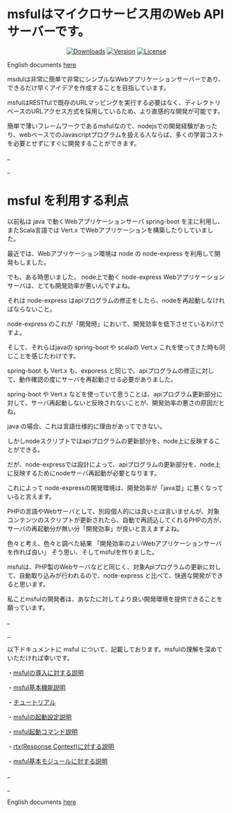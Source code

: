 # msfulはマイクロサービス用のWeb APIサーバーです。

<p align="center">
  <a href="https://www.npmjs.com/package/msful"><img src="https://img.shields.io/npm/dt/msful.svg" alt="Downloads"></a>
  <a href="https://www.npmjs.com/package/msful"><img src="https://img.shields.io/npm/v/msful.svg" alt="Version"></a>
  <a href="https://www.npmjs.com/package/msful"><img src="https://img.shields.io/npm/l/msful.svg" alt="License"></a>
</p>

English documents [here](https://github.com/maachang/msful/blob/master/README.md)

msdulは非常に簡単で非常にシンプルなWebアプリケーションサーバーであり、できるだけ早くアイデアを作成することを目指しています。

msfulはRESTfulで既存のURLマッピングを実行する必要はなく、ディレクトリベースのURLアクセス方式を採用しているため、より直感的な開発が可能です。

簡単で薄いフレームワークであるmsfulなので、nodejsでの開発経験があったり、webベースでのJavascriptプログラムを扱える人ならば、多くの学習コストを必要とせずにすぐに開発することができます。

_

_

# msful を利用する利点

以前私は java で動くWebアプリケーションサーバ spring-boot を主に利用し、またScala言語では Vert.x でWebアプリケーションを構築したりしていました。

最近では、Webアプリケーション環境は node の node-express を利用して開発もしました。

でも、ある時思いました。 node上で動く node-express Webアプリケーションサーバは、とても開発効率が悪いんですよね。

それは  node-express はapiプログラムの修正をしたら、nodeを再起動しなければならないこと。

node-express のこれが「開発時」において、開発効率を低下させているわけですよ。

そして、それらはjavaの spring-boot や scalaの Vert.x これを使ってきた時も同じことを感じたわけです。

spring-boot も Vert.x も、exporess と同じで、apiプログラムの修正に対して、動作確認の度にサーバを再起動させる必要がありました。

spring-boot や Vert.x などを使っていて思うことは、apiプログラム更新部分に対して、サーバ再起動しないと反映されないことが、開発効率の悪さの原因だとね。

java の場合、これは言語仕様的に理由があってできない。

しかしnodeスクリプトではapiプログラムの更新部分を、node上に反映することができる。

だが、node-expressでは設計によって、apiプログラムの更新部分を、node上に反映するためにnodeサーバ再起動が必要となります。

これによって node-expressの開発環境は、開発効率が「java並」に悪くなっていると言えます。

PHPの言語やWebサーバとして、別段個人的には良いとは言いませんが、対象コンテンツのスクリプトが更新されたら、自動で再読込してくれるPHPの方が、サーバの再起動分が無い分「開発効率」が良いと言えますよね。

色々と考え、色々と調べた結果 「開発効率のよいWebアプリケーションサーバを作れば良い」 そう思い、そしてmsfulを作りました。

msfulは、PHP製のWebサーバなどと同じく、対象Apiプログラムの更新に対して、自動取り込みが行われるので、node-express と比べて、快適な開発ができると思います。

私ことmsfulの開発者は、あなたに対してより良い開発環境を提供できることを願っています。

_

_

以下ドキュメントに msful について、記載しております。msfulの理解を深めていただければ幸いです。

・[msfulの導入に対する説明](https://github.com/maachang/msful/blob/master/docs/JP/init.md)

・[msful基本機能説明](https://github.com/maachang/msful/blob/master/docs/JP/next.md)

・[チュートリアル](https://github.com/maachang/msful/blob/master/docs/JP/tutorial.md)

・[msfulの起動設定説明](https://github.com/maachang/msful/blob/master/docs/JP/startup.md)

・[msful起動コマンド説明](https://github.com/maachang/msful/blob/master/docs/JP/command.md)

・[rtx(Response Context)に対する説明](https://github.com/maachang/msful/blob/master/docs/JP/rtx.md)

・[msful基本モジュールに対する説明](https://github.com/maachang/msful/blob/master/docs/JP/base_mod.md)

_

_

English documents [here](https://github.com/maachang/msful/blob/master/README.md)